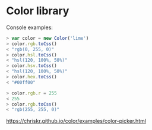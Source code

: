 # Color library



Console examples:
````javascript
> var color = new Color('lime')
> color.rgb.toCss()
< "rgb(0, 255, 0)"
> color.hsl.toCss()
< "hsl(120, 100%, 50%)"
> color.hsv.toCss()
< "hsl(120, 100%, 50%)"
> color.hex.toCss()
< "#00ff00"

> color.rgb.r = 255
< 255
> color.rgb.toCss()
< "rgb(255, 255, 0)"
````

https://chriskr.github.io/color/examples/color-picker.html
